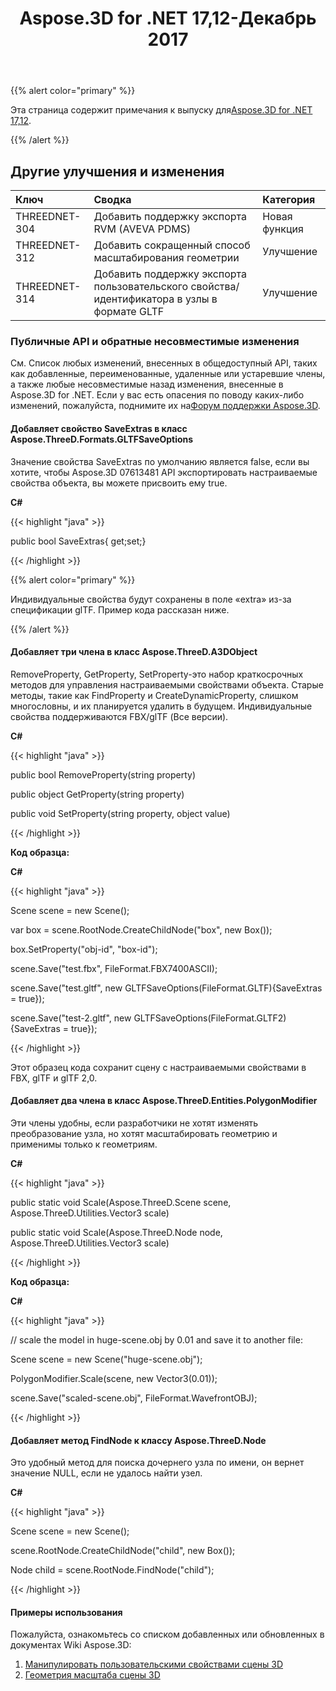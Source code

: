 ﻿---
title: Aspose.3D for .NET 17,12-Декабрь 2017
type: docs
weight: 10
url: /ru/net/aspose-3d-for-net-17-12-december-2017/
---
{{% alert color="primary" %}} 

Эта страница содержит примечания к выпуску для[Aspose.3D for .NET 17,12](https://www.nuget.org/packages/Aspose.3D/17.12.0).

{{% /alert %}} 
## **Другие улучшения и изменения**

|**Ключ**|**Сводка**|**Категория**|
|:- |:- |:- |
|THREEDNET-304|Добавить поддержку экспорта RVM (AVEVA PDMS)|Новая функция|
|THREEDNET-312|Добавить сокращенный способ масштабирования геометрии|Улучшение|
|THREEDNET-314|Добавить поддержку экспорта пользовательского свойства/идентификатора в узлы в формате GLTF|Улучшение|
### **Публичные API и обратные несовместимые изменения**
См. Список любых изменений, внесенных в общедоступный API, таких как добавленные, переименованные, удаленные или устаревшие члены, а также любые несовместимые назад изменения, внесенные в Aspose.3D for .NET. Если у вас есть опасения по поводу каких-либо изменений, пожалуйста, поднимите их на[Форум поддержки Aspose.3D](https://forum.aspose.com/c/3d/18).
#### **Добавляет свойство SaveExtras в класс Aspose.ThreeD.Formats.GLTFSaveOptions**
Значение свойства SaveExtras по умолчанию является false, если вы хотите, чтобы Aspose.3D 07613481 API экспортировать настраиваемые свойства объекта, вы можете присвоить ему true.

**C#**

{{< highlight "java" >}}

 public bool SaveExtras{ get;set;}

{{< /highlight >}}

{{% alert color="primary" %}} 

Индивидуальные свойства будут сохранены в поле «extra» из-за спецификации glTF. Пример кода рассказан ниже.

{{% /alert %}}
#### **Добавляет три члена в класс Aspose.ThreeD.A3DObject**
RemoveProperty, GetProperty, SetProperty-это набор краткосрочных методов для управления настраиваемыми свойствами объекта. Старые методы, такие как FindProperty и CreateDynamicProperty, слишком многословны, и их планируется удалить в будущем. Индивидуальные свойства поддерживаются FBX/glTF (Все версии).

**C#**

{{< highlight "java" >}}

 public bool RemoveProperty(string property)

public object GetProperty(string property)

public void SetProperty(string property, object value)

{{< /highlight >}}

**Код образца:**

**C#**

{{< highlight "java" >}}

 Scene scene = new Scene();

var box = scene.RootNode.CreateChildNode("box", new Box());

box.SetProperty("obj-id", "box-id");

scene.Save("test.fbx", FileFormat.FBX7400ASCII);

scene.Save("test.gltf", new GLTFSaveOptions(FileFormat.GLTF){SaveExtras = true});

scene.Save("test-2.gltf", new GLTFSaveOptions(FileFormat.GLTF2){SaveExtras = true});

{{< /highlight >}}

Этот образец кода сохранит сцену с настраиваемыми свойствами в FBX, glTF и glTF 2,0.
#### **Добавляет два члена в класс Aspose.ThreeD.Entities.PolygonModifier**
Эти члены удобны, если разработчики не хотят изменять преобразование узла, но хотят масштабировать геометрию и применимы только к геометриям.

**C#**

{{< highlight "java" >}}

 public static void Scale(Aspose.ThreeD.Scene scene, Aspose.ThreeD.Utilities.Vector3 scale)

public static void Scale(Aspose.ThreeD.Node node, Aspose.ThreeD.Utilities.Vector3 scale)

{{< /highlight >}}

**Код образца:**

**C#**

{{< highlight "java" >}}

 // scale the model in huge-scene.obj by 0.01 and save it to another file:

Scene scene = new Scene("huge-scene.obj");

PolygonModifier.Scale(scene, new Vector3(0.01));

scene.Save("scaled-scene.obj", FileFormat.WavefrontOBJ);

{{< /highlight >}}
#### **Добавляет метод FindNode к классу Aspose.ThreeD.Node**
Это удобный метод для поиска дочернего узла по имени, он вернет значение NULL, если не удалось найти узел.

**C#**

{{< highlight "java" >}}

 Scene scene = new Scene();

scene.RootNode.CreateChildNode("child", new Box());

Node child = scene.RootNode.FindNode("child");

{{< /highlight >}}
#### **Примеры использования**
Пожалуйста, ознакомьтесь со списком добавленных или обновленных в документах Wiki Aspose.3D:

1. [Манипулировать пользовательскими свойствами сцены 3D](/3d/ru/net/manipulate-custom-properties-of-a-3d-scene/)
1. [Геометрия масштаба сцены 3D](/3d/ru/net/scale-geometries-of-a-3d-scene/)
